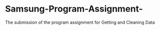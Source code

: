 # Samsung-Program-Assignment-
The submission of the program assignment for Getting and Cleaning Data

